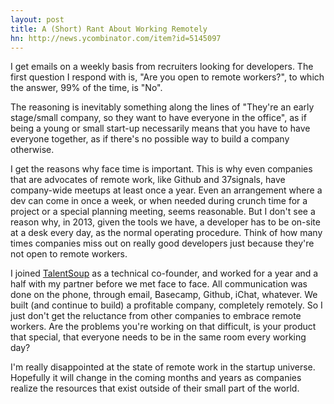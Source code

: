 ```yaml
---
layout: post
title: A (Short) Rant About Working Remotely
hn: http://news.ycombinator.com/item?id=5145097
---
```

<p>I get emails on a weekly basis from recruiters looking for developers.  The first question I respond with is, "Are you open to remote workers?", to which the answer, 99% of the time, is "No".</p>

<p>The reasoning is inevitably something along the lines of "They're an early stage/small company, so they want to have everyone in the office", as if being a young or small start-up necessarily means that you have to have everyone together, as if there's no possible way to build a company otherwise.</p>

<p>I get the reasons why face time is important.  This is why even companies that are advocates of remote work, like Github and 37signals, have company-wide meetups at least once a year.  Even an arrangement where a dev can come in once a week, or when needed during crunch time for a project or a special planning meeting, seems reasonable.  But I don't see a reason why, in 2013, given the tools we have, a developer has to be on-site at a desk every day, as the normal operating procedure.  Think of how many times companies miss out on really good developers just because they're not open to remote workers.</p>

<p>I joined <a href="https://talentsoup.com">TalentSoup</a> as a technical co-founder, and worked for a year and a half with my partner before we met face to face.  All communication was done on the phone, through email, Basecamp, Github, iChat, whatever.  We built (and continue to build) a profitable company, completely remotely.  So I just don't get the reluctance from other companies to embrace remote workers.  Are the problems you're working on that difficult, is your product that special, that everyone needs to be in the same room every working day?</p>

<p>I'm really disappointed at the state of remote work in the startup universe.  Hopefully it will change in the coming months and years as companies realize the resources that exist outside of their small part of the world.</p>
